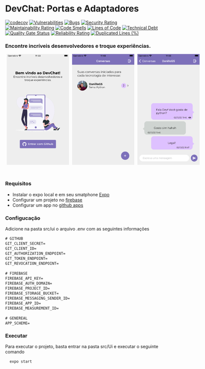 # DevChat: Portas e Adaptadores

[![codecov](https://codecov.io/gh/TCC-Gabriel-Danillo/DevChat_Ports_And_Adapters/branch/main/graph/badge.svg?token=AOZ51759IE)](https://codecov.io/gh/TCC-Gabriel-Danillo/DevChat_Ports_And_Adapters) [![Vulnerabilities](https://sonarcloud.io/api/project_badges/measure?project=TCC-Gabriel-Danillo_DevChat_Ports_And_Adapters&metric=vulnerabilities)](https://sonarcloud.io/summary/new_code?id=TCC-Gabriel-Danillo_DevChat_Ports_And_Adapters) [![Bugs](https://sonarcloud.io/api/project_badges/measure?project=TCC-Gabriel-Danillo_DevChat_Ports_And_Adapters&metric=bugs)](https://sonarcloud.io/summary/new_code?id=TCC-Gabriel-Danillo_DevChat_Ports_And_Adapters) [![Security Rating](https://sonarcloud.io/api/project_badges/measure?project=TCC-Gabriel-Danillo_DevChat_Ports_And_Adapters&metric=security_rating)](https://sonarcloud.io/summary/new_code?id=TCC-Gabriel-Danillo_DevChat_Ports_And_Adapters) [![Maintainability Rating](https://sonarcloud.io/api/project_badges/measure?project=TCC-Gabriel-Danillo_DevChat_Ports_And_Adapters&metric=sqale_rating)](https://sonarcloud.io/summary/new_code?id=TCC-Gabriel-Danillo_DevChat_Ports_And_Adapters) [![Code Smells](https://sonarcloud.io/api/project_badges/measure?project=TCC-Gabriel-Danillo_DevChat_Ports_And_Adapters&metric=code_smells)](https://sonarcloud.io/summary/new_code?id=TCC-Gabriel-Danillo_DevChat_Ports_And_Adapters) [![Lines of Code](https://sonarcloud.io/api/project_badges/measure?project=TCC-Gabriel-Danillo_DevChat_Ports_And_Adapters&metric=ncloc)](https://sonarcloud.io/summary/new_code?id=TCC-Gabriel-Danillo_DevChat_Ports_And_Adapters) [![Technical Debt](https://sonarcloud.io/api/project_badges/measure?project=TCC-Gabriel-Danillo_DevChat_Ports_And_Adapters&metric=sqale_index)](https://sonarcloud.io/summary/new_code?id=TCC-Gabriel-Danillo_DevChat_Ports_And_Adapters) [![Quality Gate Status](https://sonarcloud.io/api/project_badges/measure?project=TCC-Gabriel-Danillo_DevChat_Ports_And_Adapters&metric=alert_status)](https://sonarcloud.io/summary/new_code?id=TCC-Gabriel-Danillo_DevChat_Ports_And_Adapters) [![Reliability Rating](https://sonarcloud.io/api/project_badges/measure?project=TCC-Gabriel-Danillo_DevChat_Ports_And_Adapters&metric=reliability_rating)](https://sonarcloud.io/summary/new_code?id=TCC-Gabriel-Danillo_DevChat_Ports_And_Adapters) [![Duplicated Lines (%)](https://sonarcloud.io/api/project_badges/measure?project=TCC-Gabriel-Danillo_DevChat_Ports_And_Adapters&metric=duplicated_lines_density)](https://sonarcloud.io/summary/new_code?id=TCC-Gabriel-Danillo_DevChat_Ports_And_Adapters)


### Encontre incríveis desenvolvedores e troque experiências.

<div style="display: flex; flex-direction: row; margin: 0 0 50px 0">
  <img src="assets/login_devchat.png" width="200px" style="margin: 0 5px"/> 
  <img src="assets/home_conversations.png" width="200px" style="margin: 0 5px"/> 
  <img src="assets/messages.png" width="200px" style="margin: 0 5px"/> 
</div>

### Requisitos

- Instalar o expo local e em seu smatphone [Expo](https://expo.dev/)
- Configurar um projeto no [firebase](https://firebase.google.com/) 
- Configurar um app no [github apps](https://docs.github.com/en/developers/apps/building-github-apps/creating-a-github-app)

### Configucação

Adicione na pasta src/ui o arquivo .env com as seguintes informações

````
# GITHUB
GIT_CLIENT_SECRET=
GIT_CLIENT_ID=
GIT_AUTHORIZATION_ENDPOINT=
GIT_TOKEN_ENDPOINT=
GIT_REVOCATION_ENDPOINT=

# FIREBASE
FIREBASE_API_KEY=
FIREBASE_AUTH_DOMAIN=
FIREBASE_PROJECT_ID=
FIREBASE_STORAGE_BUCKET=
FIREBASE_MESSAGING_SENDER_ID=
FIREBASE_APP_ID=
FIREBASE_MEASUREMENT_ID=

# GENEREAL
APP_SCHEME=
````


### Executar

Para executar o projeto, basta entrar na pasta src/Ui e executar o seguinte comando

````
  expo start 
````
